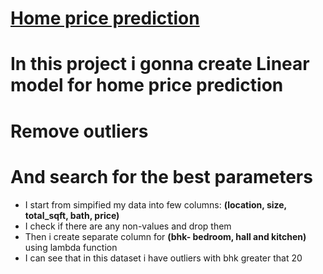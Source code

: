 # [Home price prediction](https://github.com/JakubTabor/Data_augmentation_imbalance_data/blob/main/Project_home_price_model/bengaluru_home_price_model.ipynb)
# In this project i gonna create Linear model for home price prediction
# Remove outliers
# And search for the best parameters
* I start from simpified my data into few columns: **(location, size,	total_sqft,	bath,	price)**
* I check if there are any non-values and drop them
* Then i create separate column for **(bhk- bedroom, hall and kitchen)** using lambda function
* I can see that in this dataset i have outliers with bhk greater that 20
